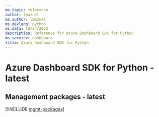 ```yaml
---
ms.topic: reference
author: lmazuel
ms.author: lmazuel
ms.devlang: python
ms.data: 10/24/2022
description: Reference for Azure Dashboard SDK for Python
ms.service: dashboard
title: Azure Dashboard SDK for Python
---
```

# Azure Dashboard SDK for Python - latest

## Management packages - latest
[!INCLUDE [mgmt-packages](dashboard-mgmt-index.md)]